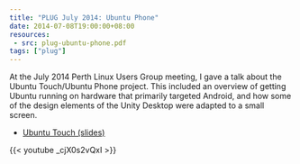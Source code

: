 ```yaml
---
title: "PLUG July 2014: Ubuntu Phone"
date: 2014-07-08T19:00:00+08:00
resources:
 - src: plug-ubuntu-phone.pdf
tags: ["plug"]
---
```


At the July 2014 Perth Linux Users Group meeting, I gave a talk about
the Ubuntu Touch/Ubuntu Phone project.  This included an overview of
getting Ubuntu running on hardware that primarily targeted Android,
and how some of the design elements of the Unity Desktop were adapted
to a small screen.

<!--more-->

* [Ubuntu Touch (slides)](plug-ubuntu-phone.pdf)

{{< youtube _cjX0s2vQxI >}}
